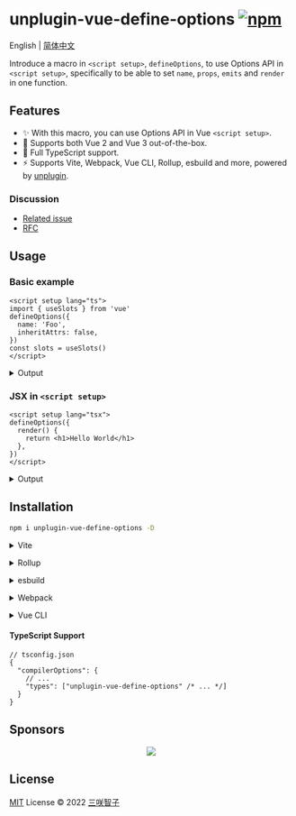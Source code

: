 # unplugin-vue-define-options [![npm](https://img.shields.io/npm/v/unplugin-vue-define-options.svg)](https://npmjs.com/package/unplugin-vue-define-options)

English | [简体中文](./README-zh-CN.md)

Introduce a macro in `<script setup>`, `defineOptions`,
to use Options API in `<script setup>`,
specifically to be able to set `name`, `props`, `emits` and `render` in one function.

## Features

- ✨ With this macro, you can use Options API in Vue `<script setup>`.
- 💚 Supports both Vue 2 and Vue 3 out-of-the-box.
- 🦾 Full TypeScript support.
- ⚡️ Supports Vite, Webpack, Vue CLI, Rollup, esbuild and more, powered by <a href="https://github.com/unjs/unplugin">unplugin</a>.

### Discussion

- [Related issue](https://github.com/vuejs/core/issues/5218#issuecomment-1032107354)
- [RFC](https://github.com/vuejs/rfcs/discussions/430)

## Usage

### Basic example

```vue
<script setup lang="ts">
import { useSlots } from 'vue'
defineOptions({
  name: 'Foo',
  inheritAttrs: false,
})
const slots = useSlots()
</script>
```

<details>
<summary>Output</summary>

```vue
<script lang="ts">
export default {
  name: 'Foo',
  inheritAttrs: false,
  props: {
    msg: { type: String, default: 'bar' },
  },
  emits: ['change', 'update'],
}
</script>

<script setup>
const slots = useSlots()
</script>
```

</details>

### JSX in `<script setup>`

```vue
<script setup lang="tsx">
defineOptions({
  render() {
    return <h1>Hello World</h1>
  },
})
</script>
```

<details>
<summary>Output</summary>

```vue
<script lang="tsx">
export default {
  render() {
    return <h1>Hello World</h1>
  },
}
</script>
```

</details>

## Installation

```bash
npm i unplugin-vue-define-options -D
```

<details>
<summary>Vite</summary><br>

```ts
// vite.config.ts
import DefineOptions from 'unplugin-vue-define-options/vite'
import Vue from '@vitejs/plugin-vue'

export default defineConfig({
  plugins: [Vue(), DefineOptions()],
})
```

<br></details>

<details>
<summary>Rollup</summary><br>

```ts
// rollup.config.js
import DefineOptions from 'unplugin-vue-define-options/rollup'

export default {
  plugins: [DefineOptions()], // Must be before Vue plugin!
}
```

<br></details>

<details>
<summary>esbuild</summary><br>

```ts
// esbuild.config.js
import { build } from 'esbuild'

build({
  plugins: [
    require('unplugin-vue-define-options/esbuild')(), // Must be before Vue plugin!
  ],
})
```

<br></details>

<details>
<summary>Webpack</summary><br>

```ts
// webpack.config.js
module.exports = {
  /* ... */
  plugins: [require('unplugin-vue-define-options/webpack')()],
}
```

<br></details>

<details>
<summary>Vue CLI</summary><br>

```ts
// vue.config.js
module.exports = {
  configureWebpack: {
    plugins: [require('unplugin-vue-define-options/webpack')()],
  },
}
```

<br></details>

#### TypeScript Support

```jsonc
// tsconfig.json
{
  "compilerOptions": {
    // ...
    "types": ["unplugin-vue-define-options" /* ... */]
  }
}
```

## Sponsors

<p align="center">
  <a href="https://cdn.jsdelivr.net/gh/sxzz/sponsors/sponsors.svg">
    <img src='https://cdn.jsdelivr.net/gh/sxzz/sponsors/sponsors.svg'/>
  </a>
</p>

## License

[MIT](./LICENSE) License © 2022 [三咲智子](https://github.com/sxzz)
